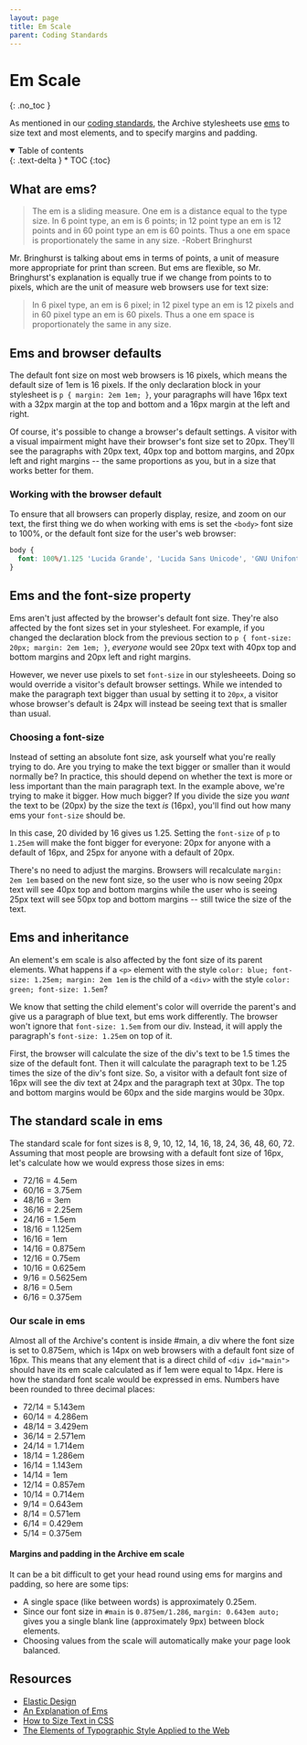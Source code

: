 ```yaml
---
layout: page
title: Em Scale
parent: Coding Standards
---
```

# Em Scale
{: .no_toc }

As mentioned in our [coding standards](coding-standards#screen), the Archive stylesheets use [ems](http://www.w3.org/TR/CSS21/syndata.html#length-units) to size text and most elements, and to specify margins and padding.

<details open markdown="block">
  <summary>
    Table of contents
  </summary>
  {: .text-delta }
* TOC
{:toc}
</details>

## What are ems?

> The em is a sliding measure. One em is a distance equal to the type size. In 6 point type, an em is 6 points; in 12 point type an em is 12 points and in 60 point type an em is 60 points. Thus a one em space is proportionately the same in any size.
> -Robert Bringhurst

Mr. Bringhurst is talking about ems in terms of points, a unit of measure more appropriate for print than screen. But ems are flexible, so Mr. Bringhurst's explanation is equally true if we change from points to to pixels, which are the unit of measure web browsers use for text size:

> In 6 pixel type, an em is 6 pixel; in 12 pixel type an em is 12 pixels and in 60 pixel type an em is 60 pixels. Thus a one em space is proportionately the same in any size.

## Ems and browser defaults

The default font size on most web browsers is 16 pixels, which means the default size of 1em is 16 pixels. If the only declaration block in your stylesheet is `p { margin: 2em 1em; }`, your paragraphs will have 16px text with a 32px margin at the top and bottom and a 16px margin at the left and right.

Of course, it's possible to change a browser's default settings. A visitor with a visual impairment might have their browser's font size set to 20px. They'll see the paragraphs with 20px text, 40px top and bottom margins, and 20px left and right margins -- the same proportions as you, but in a size that works better for them.

### Working with the browser default

To ensure that all browsers can properly display, resize, and zoom on our text, the first thing we do when working with ems is set the `<body>` font size to 100%, or the default font size for the user's web browser:

```css
body {
  font: 100%/1.125 'Lucida Grande', 'Lucida Sans Unicode', 'GNU Unifont', Verdana, Helvetica, sans-serif;
}
```

## Ems and the font-size property

Ems aren't just affected by the browser's default font size. They're also affected by the font sizes set in your stylesheet. For example, if you changed the declaration block from the previous section to `p { font-size: 20px; margin: 2em 1em; }`, *everyone* would see 20px text with 40px top and bottom margins and 20px left and right margins.

However, we never use pixels to set `font-size` in our stylesheeets. Doing so would override a visitor's default browser settings. While we intended to make the paragraph text bigger than usual by setting it to `20px`, a visitor whose browser's default is 24px will instead be seeing text that is smaller than usual.

### Choosing a font-size

Instead of setting an absolute font size, ask yourself what you're really trying to do. Are you trying to make the text bigger or smaller than it would normally be? In practice, this should depend on whether the text is more or less important than the main paragraph text. In the example above, we're trying to make it bigger. How much bigger? If you divide the size you *want* the text to be (20px) by the size the text *is* (16px), you'll find out how many ems your `font-size` should be.

In this case, 20 divided by 16 gives us 1.25. Setting the `font-size` of `p` to `1.25em` will make the font bigger for everyone: 20px for anyone with a default of 16px, and 25px for anyone with a default of 20px.

There's no need to adjust the margins. Browsers will recalculate `margin: 2em 1em` based on the new font size, so the user who is now seeing 20px text will see 40px top and bottom margins while the user who is seeing 25px text will see 50px top and bottom margins -- still twice the size of the text.

## Ems and inheritance

An element's em scale is also affected by the font size of its parent elements. What happens if a `<p>` element with the style `color: blue; font-size: 1.25em; margin: 2em 1em` is the child of a `<div>` with the style `color: green; font-size: 1.5em`?

We know that setting the child element's color will override the parent's and give us a paragraph of blue text, but ems work differently. The browser won't ignore that `font-size: 1.5em` from our div. Instead, it will apply the paragraph's `font-size: 1.25em` on top of it.

First, the browser will calculate the size of the div's text to be 1.5 times the size of the default font. Then it will calculate the paragraph text to be 1.25 times the size of the div's font size. So, a visitor with a default font size of 16px will see the div text at 24px and the paragraph text at 30px. The top and bottom margins would be 60px and the side margins would be 30px.

## The standard scale in ems

The standard scale for font sizes is 8, 9, 10, 12, 14, 16, 18, 24, 36, 48, 60, 72. Assuming that most people are browsing with a default font size of 16px, let's calculate how we would express those sizes in ems:

* 72/16 = 4.5em
* 60/16 = 3.75em
* 48/16 = 3em
* 36/16 = 2.25em
* 24/16 = 1.5em
* 18/16 = 1.125em
* 16/16 = 1em
* 14/16 = 0.875em
* 12/16 = 0.75em
* 10/16 = 0.625em
* 9/16 = 0.5625em
* 8/16 = 0.5em
* 6/16 = 0.375em

### Our scale in ems

Almost all of the Archive's content is inside #main, a div where the font size is set to 0.875em, which is 14px on web browsers with a default font size of 16px. This means that any element that is a direct child of `<div id="main">` should have its em scale calculated as if 1em were equal to 14px. Here is how the standard font scale would be expressed in ems. Numbers have been rounded to three decimal places:

* 72/14 = 5.143em
* 60/14 = 4.286em
* 48/14 = 3.429em
* 36/14 = 2.571em
* 24/14 = 1.714em
* 18/14 = 1.286em
* 16/14 = 1.143em
* 14/14 = 1em
* 12/14 = 0.857em
* 10/14 = 0.714em
* 9/14 = 0.643em
* 8/14 = 0.571em
* 6/14 = 0.429em
* 5/14 = 0.375em

#### Margins and padding in the Archive em scale

It can be a bit difficult to get your head round using ems for margins and padding, so here are some tips:

* A single space (like between words) is approximately 0.25em.
* Since our font size in `#main` is `0.875em/1.286`, `margin: 0.643em auto;` gives you a single blank line (approximately 9px) between block elements.
* Choosing values from the scale will automatically make your page look balanced.

## Resources

* [Elastic Design](http://alistapart.com/article/elastic)
* [An Explanation of Ems](http://24ways.org/2005/an-explanation-of-ems/)
* [How to Size Text in CSS](http://alistapart.com/article/howtosizetextincss)
* [The Elements of Typographic Style Applied to the Web](http://webtypography.net)
